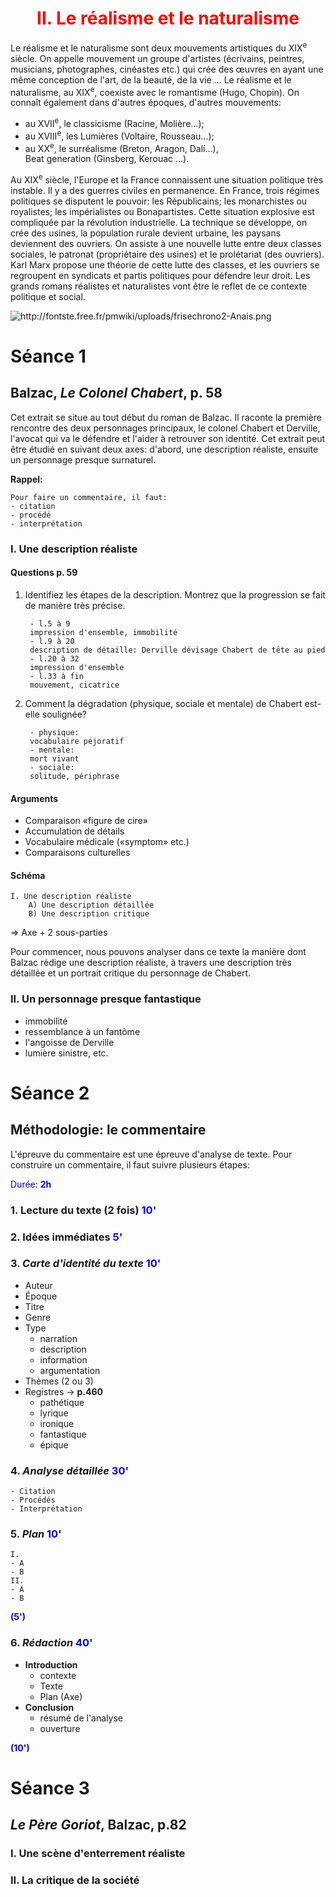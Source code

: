 <center><h1 style="color: red">II. Le réalisme et le naturalisme</h1></center>

Le réalisme et le naturalisme sont deux mouvements artistiques du XIX<sup>e</sup> siècle. On appelle mouvement un groupe d'artistes (écrivains, peintres, musicians, photographes, cinéastes etc.) qui crée des œuvres en ayant une même conception de l'art, de la beauté, de la vie … Le réalisme et le naturalisme, au XIX<sup>e</sup>, coexiste avec le romantisme (Hugo, Chopin). On connaît également dans d'autres époques, d'autres mouvements: 

- au XVII<sup>e</sup>, le classicisme (Racine, Molière…);
- au XVIII<sup>e</sup>, les Lumières (Voltaire, Rousseau…);
- au XX<sup>e</sup>, le surréalisme (Breton, Aragon, Dalí…),  
Beat generation (Ginsberg, Kerouac …).  

Au XIX<sup>e</sup> siècle, l'Europe et la France connaissent une situation politique très instable. Il y a des guerres civiles en permanence. En France, trois régimes politiques se disputent le pouvoir: les Républicains; les monarchistes ou royalistes; les impérialistes ou Bonapartistes. Cette situation explosive est compliquée par la révolution industrielle. La technique se développe, on crée des usines, la population rurale devient urbaine, les paysans deviennent des ouvriers. On assiste à une nouvelle lutte entre deux classes sociales, le patronat (propriétaire des usines) et le prolétariat (des ouvriers). Karl Marx propose une théorie de cette lutte des classes, et les ouvriers se regroupent en syndicats et partis politiques pour défendre leur droit. Les grands romans réalistes et naturalistes vont être le reflet de ce contexte politique et social. 

<img src="chrono.png" alt="http://fontste.free.fr/pmwiki/uploads/frisechrono2-Anais.png">











# Séance 1
## Balzac, *Le Colonel Chabert*, p. 58

Cet extrait se situe au tout début du roman de Balzac. Il raconte la première rencontre des deux personnages principaux, le colonel Chabert et Derville, l'avocat qui va le défendre et l'aider à retrouver son identité. Cet extrait peut être étudié en suivant deux axes: d'abord, une description réaliste, ensuite un personnage presque surnaturel. 

**Rappel:**

	Pour faire un commentaire, il faut: 
	- citation
	- procédé
	- interprétation

### I. Une description réaliste

#### Questions p. 59

1. Identifiez les étapes de la description. Montrez que la progression se fait de manière très précise. 

		- l.5 à 9
		impression d'ensemble, immobilité
		- l.9 à 20
		description de détaille: Derville dévisage Chabert de tête au pied
		- l.20 à 32
		impression d'ensemble
		- l.33 à fin
		mouvement, cicatrice

2. Comment la dégradation (physique, sociale et mentale) de Chabert est-elle soulignée? 

		- physique:
		vocabulaire péjoratif
		- mentale:
		mort vivant
		- sociale:
		solitude, périphrase
 
#### Arguments
- Comparaison «figure de cire»
- Accumulation de détails
- Vocabulaire médicale («symptom» etc.)
- Comparaisons culturelles

#### Schéma
	I. Une description réaliste
		A) Une description détaillée
		B) Une description critique
=> Axe + 2 sous-parties

Pour commencer, nous pouvons analyser dans ce texte la manière dont Balzac rédige une description réaliste, à travers une description très détaillée et un portrait critique du personnage de Chabert. 

### II. Un personnage presque fantastique
- immobilité
- ressemblance à un fantôme
- l'angoisse de Derville
- lumière sinistre, etc.




# Séance 2
## Méthodologie: le commentaire
L'épreuve du commentaire est une épreuve d'analyse de texte. Pour construire un commentaire, il faut suivre plusieurs étapes: 

<span style="color: blue">Durée: **2h**</span>
### 1. Lecture du texte (2 fois) <span style="color: blue">10'</span>
### 2. Idées immédiates <span style="color: blue">5'</span>
### 3. *Carte d'identité du texte* <span style="color: blue">10'</span>
- Auteur
- Époque
- Titre
- Genre
- Type
	- narration
	- description
	- information
	- argumentation
- Thèmes (2 ou 3)
- Registres -> **p.460**
	- pathétique
	- lyrique
	- ironique
	- fantastique
	- épique

### 4. *Analyse détaillée* <span style="color: blue">30'</span>

	- Citation
	- Procédés
	- Interprétation
### 5. *Plan* <span style="color: blue">10'</span>
	I.
	- A
	- B
	II.
	- A
	- B
**<span style="color: blue">(5')</span>**
### 6. *Rédaction* <span style="color: blue">40'</span>
- **Introduction**
	- contexte
	- Texte
	- Plan (Axe)
- **Conclusion**
	- résumé de l'analyse
	- ouverture

**<span style="color: blue">(10')</span>**

# Séance 3
## *Le Père Goriot*, Balzac, p.82
### I. Une scène d'enterrement réaliste
### II. La critique de la société
